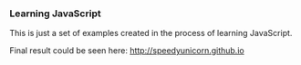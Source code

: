 ### Learning JavaScript ###

This is just a set of examples created in the process of learning JavaScript.

Final result could be seen here: http://speedyunicorn.github.io